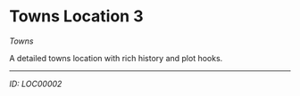 # Towns Location 3

*Towns*

A detailed towns location with rich history and plot hooks.

---
*ID: LOC00002*
